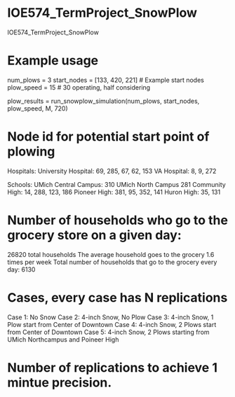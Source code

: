 # IOE574_TermProject_SnowPlow
IOE574_TermProject_SnowPlow

# Example usage
num_plows = 3
start_nodes = [133, 420, 221]  # Example start nodes
plow_speed = 15  # 30 operating, half considering 

plow_results = run_snowplow_simulation(num_plows, start_nodes, plow_speed, M, 720)

# Node id for potential start point of plowing
Hospitals:
University Hospital: 69, 285, 67, 62, 153
VA Hospital: 8, 9, 272

Schools:
UMich Central Campus: 310
UMich North Campus 281 
Community High: 14, 288, 123, 186
Pioneer High: 381, 95, 352, 141
Huron High: 35, 131

# Number of households who go to the grocery store on a given day:
26820 total households
The average household goes to the grocery 1.6 times per week
Total number of households that go to the grocery every day: 6130

# Cases, every case has N replications
Case 1: No Snow
Case 2: 4-inch Snow, No Plow
Case 3: 4-inch Snow, 1 Plow start from Center of Downtown
Case 4: 4-inch Snow, 2 Plows start from Center of Downtown
Case 5: 4-inch Snow, 2 Plows starting from UMich Northcampus and Poineer High

# Number of replications to achieve 1 mintue precision.

